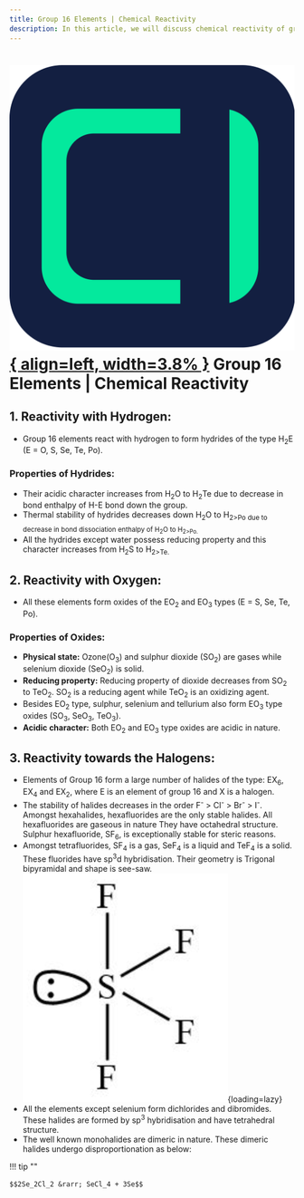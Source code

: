 ```yaml
---
title: Group 16 Elements | Chemical Reactivity
description: In this article, we will discuss chemical reactivity of group 16 elements.
---
```


# [![ChemistryEdu Logo](../../../images/favicon.svg){ align=left, width=3.8% }](../../../index.md)  Group 16 Elements | Chemical Reactivity

## 1. Reactivity with Hydrogen:

* Group 16 elements react with hydrogen to form hydrides of the type H<sub>2</sub>E (E = O, S, Se, Te, Po).

### Properties of Hydrides:

* Their acidic character increases from H<sub>2</sub>O to H<sub>2</sub>Te due to decrease in bond enthalpy of H-E bond down the group.
* Thermal stability of hydrides decreases down H<sub>2</sub>O to H<sub>2>Po due to decrease in bond dissociation enthalpy of H<sub>2</sub>O to H<sub>2>Po.
* All the hydrides except water possess reducing property and this character increases from H<sub>2</sub>S to H<sub>2>Te.

## 2. Reactivity with Oxygen:

* All these elements form oxides of the EO<sub>2</sub> and EO<sub>3</sub> types (E = S, Se, Te, Po).

### Properties of Oxides:

* **Physical state:** Ozone(O<sub>3</sub>) and sulphur dioxide (SO<sub>2</sub>) are gases while selenium dioxide (SeO<sub>2</sub>) is solid.
* **Reducing property:** Reducing property of dioxide decreases from SO<sub>2</sub> to TeO<sub>2</sub>. SO<sub>2</sub> is a reducing agent while TeO<sub>2</sub> is an oxidizing agent.
* Besides EO<sub>2</sub> type, sulphur, selenium and tellurium also form EO<sub>3</sub> type oxides (SO<sub>3</sub>, SeO<sub>3</sub>, TeO<sub>3</sub>).
* **Acidic character:** Both EO<sub>2</sub> and EO<sub>3</sub> type oxides are acidic in nature.

## 3. Reactivity towards the Halogens:

* Elements of Group 16 form a large number of halides of the type: EX<sub>6</sub>, EX<sub>4</sub> and EX<sub>2</sub>, where E is an element of group 16 and X is a halogen.
* The stability of halides decreases in the order F<sup>-</sup> > Cl<sup>-</sup> > Br<sup>-</sup> > I<sup>-</sup>. Amongst hexahalides, hexafluorides are the only stable halides.
  All hexafluorides are gaseous in nature They have octahedral structure. Sulphur hexafluoride, SF<sub>6</sub>, is exceptionally stable for steric reasons.
* Amongst tetrafluorides, SF<sub>4</sub> is a gas, SeF<sub>4</sub> is a liquid and TeF<sub>4</sub> is a solid. These fluorides have sp<sup>3</sup>d hybridisation. Their geometry is Trigonal bipyramidal and shape is see-saw.
  ![Sulphur Tetrafluoride](images/SF4.webp){loading=lazy}
* All the elements except selenium form dichlorides and dibromides. These halides are formed by sp<sup>3</sup> hybridisation and have tetrahedral structure.
* The well known monohalides are dimeric in nature. These dimeric halides undergo disproportionation as below:

!!! tip ""

    $$2Se_2Cl_2 &rarr; SeCl_4 + 3Se$$
